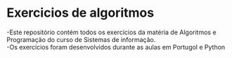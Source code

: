 # Exercicios de algoritmos
  -Este repositório contém todos os exercícios da matéria de Algoritmos e Programação do curso de Sistemas de informação.  
  -Os exercícios foram desenvolvidos durante as aulas em Portugol e Python
